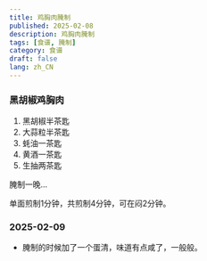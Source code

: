 ```yaml
---
title: 鸡胸肉腌制
published: 2025-02-08
description: 鸡胸肉腌制
tags: [食谱, 腌制]
category: 食谱
draft: false
lang: zh_CN
---
```


### 黑胡椒鸡胸肉

1. 黑胡椒半茶匙
2. 大蒜粒半茶匙
3. 蚝油一茶匙
4. 黄酒一茶匙
5. 生抽两茶匙

腌制一晚...
 
单面煎制1分钟，共煎制4分钟，可在闷2分钟。

### 2025-02-09

- 腌制的时候加了一个蛋清，味道有点咸了，一般般。
